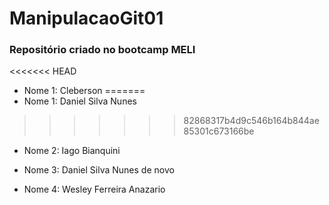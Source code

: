 # ManipulacaoGit01

### Repositório criado no bootcamp MELI 

<<<<<<< HEAD
* Nome 1: Cleberson
=======
* Nome 1: Daniel Silva Nunes
>>>>>>> 82868317b4d9c546b164b844ae85301c673166be

* Nome 2: Iago Bianquini

* Nome 3: Daniel Silva Nunes de novo

* Nome 4: Wesley Ferreira Anazario
